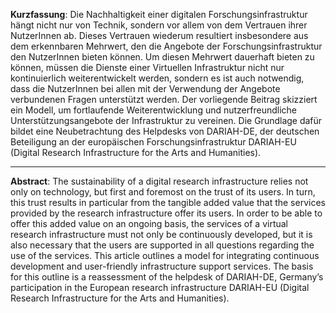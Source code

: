 **Kurzfassung**: Die Nachhaltigkeit einer digitalen Forschungsinfrastruktur hängt nicht nur von Technik, sondern vor allem von dem Vertrauen ihrer NutzerInnen ab. Dieses Vertrauen wiederum resultiert insbesondere aus dem erkennbaren Mehrwert, den die Angebote der Forschungsinfrastruktur den NutzerInnen bieten können. Um diesen Mehrwert dauerhaft bieten zu können, müssen die Dienste einer Virtuellen Infrastruktur nicht nur kontinuierlich weiterentwickelt werden, sondern es ist auch notwendig, dass die NutzerInnen bei allen mit der Verwendung der Angebote verbundenen Fragen unterstützt werden. Der vorliegende Beitrag skizziert ein Modell, um fortlaufende Weiterentwicklung und nutzerfreundliche Unterstützungsangebote der Infrastruktur zu vereinen. Die Grundlage dafür bildet eine Neubetrachtung des Helpdesks von DARIAH-DE, der deutschen Beteiligung an der europäischen Forschungsinfrastruktur DARIAH-EU (Digital Research Infrastructure for the Arts and Humanities).

---

**Abstract**: The sustainability of a digital research infrastructure relies not only on technology, but first and foremost on the trust of its users. In turn, this trust results in particular from the tangible added value that the services provided by the research infrastructure offer its users. In order to be able to offer this added value on an ongoing basis, the services of a virtual research infrastructure must not only be continuously developed, but it is also necessary that the users are supported in all questions regarding the use of the services. This article outlines a model for integrating continuous development and user-friendly infrastructure support services. The basis for this outline is a reassessment of the helpdesk of DARIAH-DE, Germany’s participation in the European research infrastructure DARIAH-EU (Digital Research Infrastructure for the Arts and Humanities).